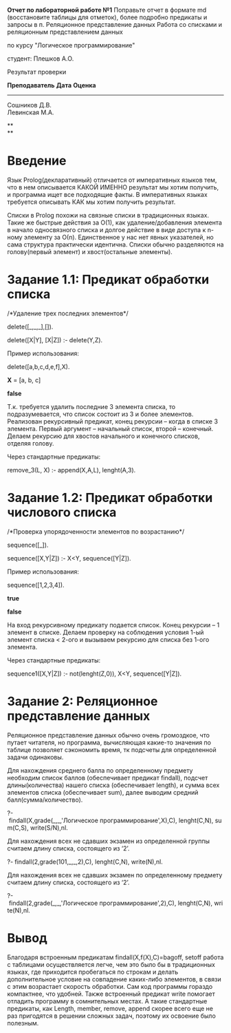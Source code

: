 **Отчет по лабораторной работе №1**
Поправьте отчет в формате md (восстановите таблицы для отметок), более подробно предикаты и запросы в п. Реляционное представление данных
Работа со списками и реляционным представлением данных

по курсу "Логическое программирование"

студент: Плешков A.О.

Результат проверки

  **Преподаватель**   **Дата**   **Оценка**
  ------------------- ---------- ------------
  Сошников Д.В.                  
  Левинская М.А.                 

**\
**

Введение
========

Язык Prolog(декларативный) отличается от императивных языков тем, что в
нем описывается КАКОЙ ИМЕННО результат мы хотим получить, и программа
ищет все подходящие факты. В императивных языках требуется описывать КАК
мы хотим получить результат.

Списки в Prolog похожи на связные списки в традиционных языках. Такие же
быстрые действия за О(1), как удаление/добавления элемента в начало
односвязного списка и долгое действие в виде доступа к n-ному элементу
за О(n). Единственное у нас нет явных указателей, но сама структура
практически идентична. Списки обычно разделяются на голову(первый
элемент) и хвост(остальные элементы).

Задание 1.1: Предикат обработки списка
======================================

/\*Удаление трех последних элементов\*/

delete(\[\_,\_,\_\],\[\]).

delete(\[X|Y\], \[X|Z\]) :- delete(Y,Z).

Пример использования:

delete(\[a,b,c,d,e,f\],X).

**X** = \[a, b, c\]

**false**

Т.к. требуется удалить последние 3 элемента списка, то подразумевается,
что список состоит из 3 и более элементов. Реализован рекурсивный
предикат, конец рекурсии – когда в списке 3 элемента. Первый аргумент –
начальный список, второй – конечный. Делаем рекурсию для хвостов
начального и конечного списков, отделяя голову.

Через стандартные предикаты:

remove\_3(L, X) :- append(X,A,L), lenght(A,3).

Задание 1.2: Предикат обработки числового списка
================================================

/\*Проверка упорядоченности элементов по возрастанию\*/

sequence(\[\_\]).

sequence(\[X,Y|Z\]) :- X&lt;Y, sequence(\[Y|Z\]).

Пример использования:

sequence(\[1,2,3,4\]).

**true**

**false**

На вход рекурсивному предикату подается список. Конец рекурсии – 1
элемент в списке. Делаем проверку на соблюдения условия 1-ый элемент
списка &lt; 2-ого и вызываем рекурсию для списка без 1-ого элемента.

Через стандартные предикаты:

sequence1(\[X,Y|Z\]) :- not(lenght(Z,0)), X&lt;Y, sequence(\[Y|Z\]).

Задание 2: Реляционное представление данных
===========================================

Реляционное представление данных обычно очень громоздкое, что путает
читателя, но программа, вычисляющая какие-то значения по таблице
позволяет сэкономить время, тк подсчеты для определенной задачи
одинаковы.

Для нахождения среднего балла по определенному предмету необходим список
баллов (обеспечивает предикат findall), подсчет длины(количества) нашего
списка (обеспечивает length), и сумма всех элементов списка
(обеспечивает sum), далее выводим средний балл(сумма/количество).

?- findall(X,grade(\_,\_,'Логическое программирование',X),C), lenght(C,N), sum(C,S), write(S/N),nl.

Для нахождения всех не сдавших экзамен из определенной группы считаем
длину списка, состоящего из ‘2’.

?- findall(2,grade(101,\_,\_,2),C), lenght(C,N), write(N),nl.

Для нахождения всех не сдавших экзамен по определенному предмету считаем
длину списка, состоящего из ‘2’.

?- findall(2,grade(\_,\_,'Логическое программирование',2),C), lenght(C,N), write(N),nl.

Вывод
=====

Благодаря встроенным предикатам findall(X,f(X),C)=bagoff, setoff работа
с таблицами осуществляется легче, чем это было бы в традиционных языках,
где приходится пробегаться по строкам и делать дополнительное условие на
совпадение каких-либо элементов, в связи с этим возрастает скорость
обработки. Сам код программы гораздо компактнее, что удобней. Также
встроенный предикат write помогает отладить программу в сомнительных
местах. А такие стандартные предикаты, как Length, member, remove,
append скорее всего еще не раз пригодятся в решении сложных задач,
поэтому их освоение было полезным.
